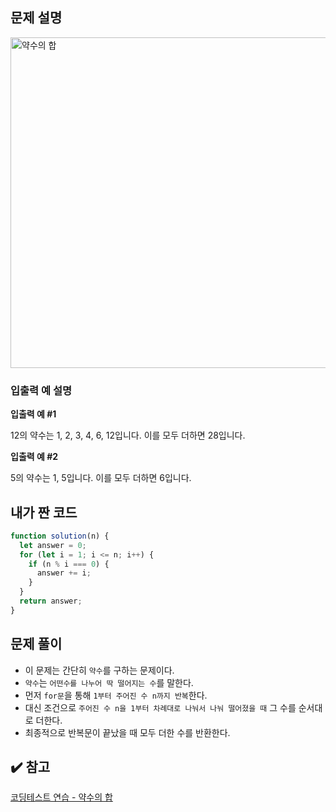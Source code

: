 ## 문제 설명

<img width="529" alt="약수의 합" src="https://user-images.githubusercontent.com/47416686/117252779-65640500-ae81-11eb-8bb9-d720ca0cb128.png">

### 입출력 예 설명

**입출력 예 #1**

12의 약수는 1, 2, 3, 4, 6, 12입니다. 이를 모두 더하면 28입니다.

**입출력 예 #2**

5의 약수는 1, 5입니다. 이를 모두 더하면 6입니다.

## 내가 짠 코드

```jsx
function solution(n) {
  let answer = 0;
  for (let i = 1; i <= n; i++) {
    if (n % i === 0) {
      answer += i;
    }
  }
  return answer;
}
```

## 문제 풀이

- 이 문제는 간단히 `약수`를 구하는 문제이다.
- `약수`는 `어떤수를 나누어 딱 떨어지는 수`를 말한다.
- 먼저 `for문`을 통해 `1부터 주어진 수 n까지 반복`한다.
- 대신 조건으로 `주어진 수 n을 1부터 차례대로 나눠서 나눠 떨어졌을 때` 그 수를 순서대로 더한다.
- 최종적으로 반복문이 끝났을 때 모두 더한 수를 반환한다.

## ✔️ 참고

[코딩테스트 연습 - 약수의 합](https://programmers.co.kr/learn/courses/30/lessons/12928)
